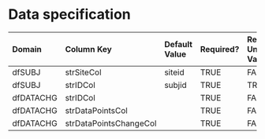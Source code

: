 # Data specification

|**Domain** |**Column Key**         |**Default Value** |**Required?** |**Require Unique Values?** |
|:----------|:----------------------|:-----------------|:-------------|:--------------------------|
|dfSUBJ     |strSiteCol             |siteid            |TRUE          |FALSE                      |
|dfSUBJ     |strIDCol               |subjid            |TRUE          |TRUE                       |
|dfDATACHG  |strIDCol               |                  |TRUE          |FALSE                      |
|dfDATACHG  |strDataPointsCol       |                  |TRUE          |FALSE                      |
|dfDATACHG  |strDataPointsChangeCol |                  |TRUE          |FALSE                      |
